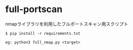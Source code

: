# full-portscan
nmapライブラリを利用したフルポートスキャン用スクリプト
```
$ pip install -r requirements.txt
```
```
eg: python3 full_nmap.py <target>
```